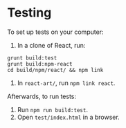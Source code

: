 # Testing

To set up tests on your computer:

1. In a clone of React, run:

  ```
  grunt build:test
  grunt build:npm-react
  cd build/npm/react/ && npm link
  ```
1. In `react-art/`, run `npm link react`.

Afterwards, to run tests:

1. Run `npm run build:test`.
1. Open `test/index.html` in a browser.
